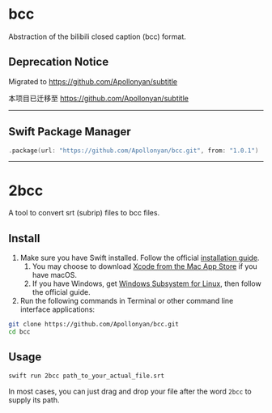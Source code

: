# bcc

Abstraction of the bilibili closed caption (bcc) format.

## Deprecation Notice

Migrated to https://github.com/Apollonyan/subtitle

本项目已迁移至 https://github.com/Apollonyan/subtitle

---

## Swift Package Manager

```swift
.package(url: "https://github.com/Apollonyan/bcc.git", from: "1.0.1")
```

---

# 2bcc

A tool to convert srt (subrip) files to bcc files.

## Install

1. Make sure you have Swift installed. Follow the official [installation guide](https://swift.org/download/).
    1. You may choose to download [Xcode from the Mac App Store](https://itunes.apple.com/app/xcode/id497799835) if you have macOS. 
    2. If you have Windows, get [Windows Subsystem for Linux](https://docs.microsoft.com/en-us/windows/wsl/about), then follow the official guide.
2. Run the following commands in Terminal or other command line interface applications:

```sh
git clone https://github.com/Apollonyan/bcc.git
cd bcc
```

## Usage

```sh
swift run 2bcc path_to_your_actual_file.srt
```

In most cases, you can just drag and drop your file after the word `2bcc` to supply its path.
